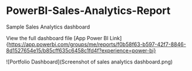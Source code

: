 # PowerBI-Sales-Analytics-Report

Sample Sales Analytics dashboard

View the full dashboard file [App Power BI Link]{https://app.powerbi.com/groups/me/reports/f0b58f63-b597-42f7-8846-8d1527654e15/b85cff635c6458c1fd4f?experience=power-bi}

![Portfolio Dashboard](Screenshot of sales analytics dashboard.png)
